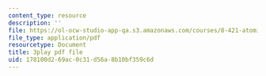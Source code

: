 ```yaml
---
content_type: resource
description: ''
file: https://ol-ocw-studio-app-qa.s3.amazonaws.com/courses/8-421-atomic-and-optical-physics-i-spring-2014/178100d269ac0c31d56a8b10bf359c6d_kWNv0-0tlAw.pdf
file_type: application/pdf
resourcetype: Document
title: 3play pdf file
uid: 178100d2-69ac-0c31-d56a-8b10bf359c6d
---
```

